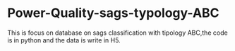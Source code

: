 # Power-Quality-sags-typology-ABC
This is focus on database on sags classification with tipology ABC,the code is in python and the data is write in H5.

